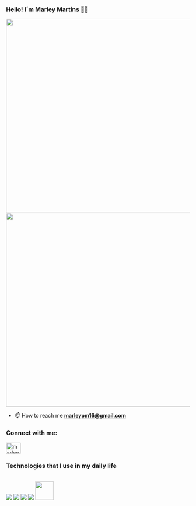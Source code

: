 ### Hello! I´m Marley Martins 👊😄



<div>
    <img width='530em' src="https://github-readme-stats.vercel.app/api?username=marleypm16&show_icons=true&theme=tokyonight"/>
    <img width='530em' src="https://github-readme-stats.vercel.app/api/top-langs/?username=marleypm16&layout=compact&theme=tokyonight"/>
</div>

- 📫 How to reach me **marleypm16@gmail.com**
<h3 align="left">Connect with me:</h3>
<p align="left">

<a href="https://www.linkedin.com/in/marley-martins-206829258/" target="blank"><img align="center" src="https://raw.githubusercontent.com/rahuldkjain/github-profile-readme-generator/master/src/images/icons/Social/linked-in-alt.svg" alt="marley_martins_linkedin" height="30" width="40" /></a>
</p>

### Technologies that I use in my daily life

<div style="display: inline_block"> <br/>
    <a  href="https://developer.mozilla.org/pt-BR/docs/Web/HTML"><img aling='center' src="https://img.shields.io/badge/HTML5-E34F26?style=for-the-badge&logo=html5&logoColor=white"/></a>
    <a  href="https://www.w3schools.com/css/"><img aling='center' src="https://img.shields.io/badge/CSS3-1572B6?style=for-the-badge&logo=css3&logoColor=white"/></a>
    <a  href="https://developer.mozilla.org/en-US/docs/Web/JavaScript"><img aling='center' src="https://img.shields.io/badge/JavaScript-F7DF1E?style=for-the-badge&logo=javascript&logoColor=black"/></a>
    <a href="https://pt-br.reactjs.org"><img aling='center'  src="https://img.shields.io/badge/React-20232A?style=for-the-badge&logo=react&logoColor=61DAFB"/></a>
    <a href="https://www.redhat.com/en/topics/api/what-is-a-rest-api"><img aling='center' width = '50px' src="https://user-images.githubusercontent.com/25181517/192107858-fe19f043-c502-4009-8c47-476fc89718ad.png"/></a>
</div>
